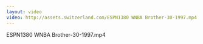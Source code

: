 ```yaml
---
layout: video
video: http://assets.switzerland.com/ESPN1380 WNBA Brother-30-1997.mp4
---
```

ESPN1380 WNBA Brother-30-1997.mp4
